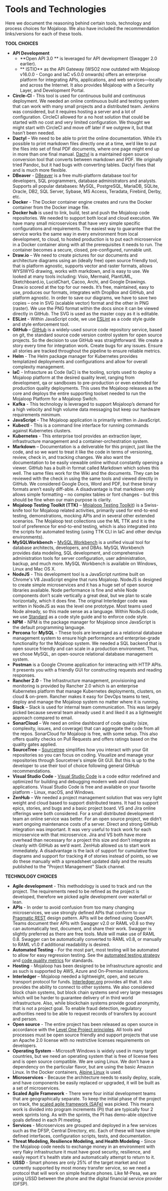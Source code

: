# Tools and Technologies

Here we document the reasoning behind certain tools, technology and process choices for Mojaloop. We also have included the recommendation links/versions for each of these tools.

**TOOL CHOICES**

* **API Development**
  * **Open API 3.0 ** is leveraged for API development (Swagger 2.0 earlier).
  * ** ISTIO** as the API Gateway (WSO2 now outdated with Mojaloop v16.0.0 - Congo and IaC v5.0.0 onwards) offers an enterprise platform for integrating APIs, applications, and web services—locally and across the Internet. It also provides Mojaloop with a Security Layer, and Development Portal.
* **Circle-CI** - This tool is used for continuous build and continuous deployment. We needed an online continuous build and testing system that can work with many small projects and a distributed team. Jenkins was considered, but it requires hosting a server and a lot of configuration. CircleCI allowed for a no host solution that could be started with no cost and very limited configuration. We thought we might start with CircleCI and move off later if we outgrew it, but that hasn’t been needed.
* **Dactyl** – We need to be able to print the online documentation. While it’s possible to print markdown files directly one at a time, we’d like to put the files into set of final PDF documents, where one page might end up in more than one final manual. [Dactyl](https://github.com/ripple/dactyl) is a maintained open source conversion tool that converts between markdown and PDF. We originally tried Pandoc, but it had bugs with converting tables. Dactyl fixes that and is much more flexible.
* **DBeaver** - [DBeaver](https://dbeaver.io/) is a free multi-platform database tool for developers, SQL programmers, database administrators and analysts. Supports all popular databases: MySQL, PostgreSQL, MariaDB, SQLite, Oracle, DB2, SQL Server, Sybase, MS Access, Teradata, Firebird, Derby, etc.
* **Docker** - The Docker container engine creates and runs the Docker container from the Docker image file.
* **Docker hub** is used to link, build, test and push the Mojaloop code repositories. We needed to support both local and cloud execution. We have many small microservices that have very simple specific configurations and requirements. The easiest way to guarantee that the service works the same way in every environment from local development, to cloud, to hosted production is to put each microservice in a Docker container along with all the prerequisites it needs to run. The container becomes a secure, closed, pre-configured, runnable unit.
* **Draw.io** – We need to create pictures for our documents and architecture diagrams using an \(ideally free\) open source friendly tool, that is platform agnostic, supports vector and raster formats, allows WYSIWYG drawing, works with markdown, and is easy to use. We looked at many tools including: Visio, Mermaid, PlantUML, Sketchboard.io, LucidChart, Cacoo, Archi, and Google Drawings. Draw.io scored at the top for our needs. It’s free, maintained, easy to use, produces our formats, integrates with DropBox and GitHub, and platform agnostic. In order to save our diagrams, we have to save two copies – one in SVG \(scalable vector\) format and the other in PNG \(raster\). We use the PNG format within the docs since it can be viewed directly in GitHub. The SVG is used as the master copy as it is editable.
* **ESLint** - Within JavaScript code, we use [ESLint](https://eslint.org/) as a code style guide and style enforcement tool.
* **GitHub** – [GitHub](https://github.com/Mojaloop) is a widely-used source code repository service, based on git, the standard source code version control system for open source projects. So the decision to use GitHub was straightforward. We create a story every time for integration work. Create bugs for any issues. Ensure all stories are tracked throughout the pipeline to ensure reliable metrics.
* **Helm** - The Helm package manager for Kubernetes provides templatized deployments and configurations and allow for overall complexity management.
* **IaC** - Infrascture as Code (IaC) is the tooling, scripts used to deploy a Mojaloop platform at the desired quality level, ranging from development, qa or sandboxes to pre-production or even extended for production quality deployments. This uses the Mojaloop releases as the core and deploys the entire supporting toolset needed to run the Mojaloop Platform for a Mojaloop Switch.
* **Kafka** - This technology is leveraged to support Mojaloop’s demand for a high velocity and high volume data messaging but keep our hardware requirements minimum.
* **JavaScript** - The Mojaloop application is primarily written in JavaScript.
* **Kubectl** - This is a command line interface for running commands against Kubernetes clusters.
* **Kubernetes** - This enterprise tool provides an extraction layer, infrastructure management and a container-orchestration system.
* **Markdown** – Documentation is a deliverable for this project, just like the code, and so we want to treat it like the code in terms of versioning, review, check in, and tracking changes. We also want the documentation to be easily viewable online without constantly opening a viewer. GitHub has a built-in format called Markdown which solves this well. The same files work for the Wiki and the documents. They can be reviewed with the check in using the same tools and viewed directly in GitHub. We considered Google Docs, Word and PDF, but these binary formats aren’t easily diff-able. A disadvantage is that markdown only allows simple formatting – no complex tables or font changes - but this should be fine when our main purpose is clarity.
* **Mojaloop Testing Toolkit (TTK)** – [Mojaloop Testing Toolkit](https://github.com/mojaloop/ml-testing-toolkit)) is a Swiss-knife tool for Mojaloop related activities, primarily used for end-to-end testing, demonstrations, mocking APIs and in several other extended scenarios. The Mojaloop test collections use the ML TTK and it is the tool of preference for end-to-end testing, which is also integrated into the scripts for automated testing (using TTK CLI in IaC and other dev/qa environments).
* **MySQLWorkbench** – [MySQL Workbench](https://www.mysql.com/products/workbench/) is a unified visual tool for database architects, developers, and DBAs. MySQL Workbench provides data modeling, SQL development, and comprehensive administration tools for server configuration, user administration, backup, and much more. MySQL Workbench is available on Windows, Linux and Mac OS X.
* **NodeJS** - This development tool is a JavaScript runtime built on Chrome's V8 JavaScript engine that runs Mojaloop. NodeJS is designed to create simple microservices and it has a huge set of open source libraries available. Node performance is fine and while Node components don’t scale vertically a great deal, but we plan to scale horizontally, which it does fine. The original Interledger code was written in NodeJS as was the level one prototype. Most teams used Node already, so this made sense as a language. Within NodeJS code, we use [Standard](https://www.npmjs.com/package/standard) as a code style guide and to enforce code style.
* **NPM** - NPM is the package manager for Mojaloop since JavaScript is the default programming language.
* **Percona** for **MySQL** - These tools are leveraged as a relational database management system to ensure high performance and enterprise-grade functionality for the Mojaloop system. We needed a SQL backend that is open source friendly and can scale in a production environment. Thus, we chose MySQL, an open-source relational database management system.
* **Postman** is a Google Chrome application for interacting with HTTP APIs. It presents you with a friendly GUI for constructing requests and reading responses.
* **Rancher 2.0** - The Infrastructure management, provisioning and monitoring is provided by Rancher 2.0 which is an enterprise Kubernetes platform that manage Kubernetes deployments, clusters, on cloud & on-prem. Rancher makes it easy for DevOps teams to test, deploy and manage the Mojaloop system no matter where it is running.
* **Slack** – Slack is used for internal team communication. This was largely picked because several team already used it and liked it as a lightweight approach compared to email.
* **SonarCloud** – We need an online dashboard of code quality \(size, complexity, issues, and coverage\) that can aggregate the code from all the repos. SonarCloud for Mojaloop is free, with some setup. This also offers quality checks on Pull Requests and offers ratings based on the quality gates applied.
* **SourceTree** – [Sourcetree](https://www.sourcetreeapp.com/) simplifies how you interact with your Git repositories so you can focus on coding. Visualize and manage your repositories through Sourcetree's simple Git GUI. But this is up to the developer to use their tool of choice following general GitHub recommendations.
* **Visual Studio Code** - [Visual Studio Code](https://code.visualstudio.com/) is a code editor redefined and optimized for building and debugging modern web and cloud applications. Visual Studio Code is free and available on your favorite platform - Linux, macOS, and Windows.
* **ZenHub** – We needed a project management solution that was very light weight and cloud based to support distributed teams. It had to support epics, stories, and bugs and a basic project board. VS and Jira online offerings were both considered. For a small distributed development team an online service was better. For an open source project, we didn’t want ongoing maintenance costs of a server. Direct and strong GitHub integration was important. It was very useful to track work for each microservice with that microservice. Jira and VS both have more overhead than necessary for a project this size and don’t integrate as cleanly with GitHub as we’d want. ZenHub allowed us to start work immediately. A disadvantage is the lack of support for cumulative flow diagrams and support for tracking \# of stories instead of points, so we do these manually with a spreadsheet updated daily and the results published to the "Project Management" Slack channel.

**TECHNOLOGY CHOICES**

* **Agile development** - This methodology is used to track and run the project. The requirements need to be refined as the project is developed, therefore we picked agile development over waterfall or lean.
* **APIs** - In order to avoid confusion from too many changing microservices, we use strongly defined APIs that conform to our [Pragmatic REST](pragmatic-rest.md) design pattern. APIs will be defined using OpenAPI. Teams document their APIs with Swagger v2.0 or RAML v0.8 so they can automatically test, document, and share their work. Swagger is slightly preferred as there are free tools. Mule will make use of RAML 0.8. Swagger can be automatically converted to RAML v0.8, or manually to RAML v1.0 if additional readability is desired.
* **Automated Testing** - For the most part, most testing will be automated to allow for easy regression testing. See the [automated testing strategy](automated-testing.md) and [code quality metrics](code-quality-metrics.md) for standards.
* **Hosting** - Mojaloop has been designed to be infrastructure agnostic and as such is supported by AWS, Azure and On-Premise installations.
* **Interledger** – Mojaloop needed a lightweight, open, and secure transport protocol for funds. [Interledger.org](http://Interledger.org) provides all that. It also provides the ability to connect to other systems. We also considered block chain systems, but block chain systems send very large messages which will be harder to guarantee delivery of in third world infrastructure. Also, while blockchain systems provide good anonymity, that is not a project goal. To enable fraud detection, regulatory authorities need to be able to request records of transfers by account and person.
* **Open source** - The entire project has been released as open source in accordance with the [Level One Project principles](https://leveloneproject.org/wp-content/uploads/2016/03/L1P_Level-One-Principles-and-Perspective.pdf). All tools and processes must be open source friendly and support projects that use an Apache 2.0 license with no restrictive licenses requirements on developers.
* **Operating System** – Microsoft Windows is widely used in many target countries, but we need an operating system that is free of license fees and is open source compatible. We are using Linux. We don’t have a dependency on the particular flavor, but are using the basic Amazon Linux. In the Docker containers, [Alpine Linux](https://alpinelinux.org/) is used.
* **Microservices** - Because the architecture needs to easily deploy, scale, and have components be easily replaced or upgraded, it will be built as a set of microservices.
* **Scaled Agile Framework** - There were four initial development teams that are geographically separate. To keep the initial phase of the project on track, the [scaled agile framework \(SAFe\)](https://www.scaledagileframework.com/) was picked. This means work is divided into program increments \(PI\) that are typically four 2 week sprints long. As with the sprints, the PI has demo-able objective goals defined in each PI meeting.
* **Services** - Microservices are grouped and deployed in a few services such as the DFSP, Central Directory, etc. Each of these will have simple defined interfaces, configuration scripts, tests, and documentation.
* **Threat Modeling, Resilience Modeling, and Health Modeling** - Since the Mojaloop code needs to exchange money in an environment with very flaky infrastructure it must have good security, resilience, and easily report it's health state and automatically attempt to return to it. 
* **USSD** - Smart phones are only 25% of the target market and not currently supported by most money transfer service, so we need a protocol that will work on simple feature phones. Like M-Pesa, we are using USSD between the phone and the digital financial service provider \(DFSP\).
